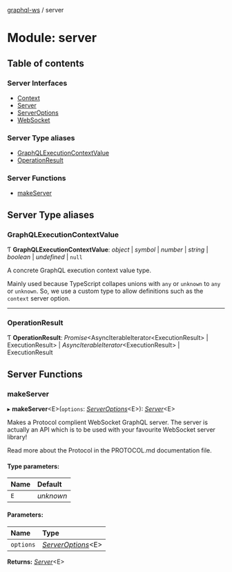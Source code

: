 [graphql-ws](../README.md) / server

# Module: server

## Table of contents

### Server Interfaces

- [Context](../interfaces/server.context.md)
- [Server](../interfaces/server.server-1.md)
- [ServerOptions](../interfaces/server.serveroptions.md)
- [WebSocket](../interfaces/server.websocket.md)

### Server Type aliases

- [GraphQLExecutionContextValue](server.md#graphqlexecutioncontextvalue)
- [OperationResult](server.md#operationresult)

### Server Functions

- [makeServer](server.md#makeserver)

## Server Type aliases

### GraphQLExecutionContextValue

Ƭ **GraphQLExecutionContextValue**: *object* \| *symbol* \| *number* \| *string* \| *boolean* \| *undefined* \| ``null``

A concrete GraphQL execution context value type.

Mainly used because TypeScript collapes unions
with `any` or `unknown` to `any` or `unknown`. So,
we use a custom type to allow definitions such as
the `context` server option.

___

### OperationResult

Ƭ **OperationResult**: *Promise*<AsyncIterableIterator<ExecutionResult\> \| ExecutionResult\> \| *AsyncIterableIterator*<ExecutionResult\> \| ExecutionResult

## Server Functions

### makeServer

▸ **makeServer**<E\>(`options`: [*ServerOptions*](../interfaces/server.serveroptions.md)<E\>): [*Server*](../interfaces/server.server-1.md)<E\>

Makes a Protocol complient WebSocket GraphQL server. The server
is actually an API which is to be used with your favourite WebSocket
server library!

Read more about the Protocol in the PROTOCOL.md documentation file.

#### Type parameters:

| Name | Default |
| :------ | :------ |
| `E` | *unknown* |

#### Parameters:

| Name | Type |
| :------ | :------ |
| `options` | [*ServerOptions*](../interfaces/server.serveroptions.md)<E\> |

**Returns:** [*Server*](../interfaces/server.server-1.md)<E\>
